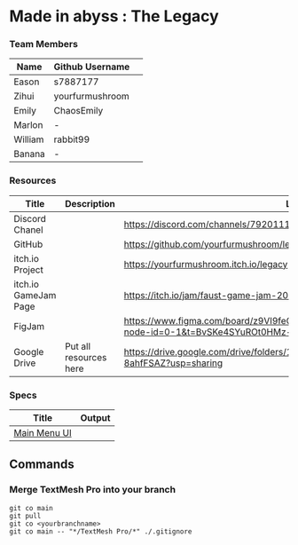 # Made in abyss : The Legacy

### Team Members
|Name|Github Username||
|-|-|-|
|Eason|s7887177|
|Zihui|yourfurmushroom|
|Emily|ChaosEmily|
|Marlon|-|
|William|rabbit99|
|Banana|-|


### Resources
|Title|Description|Link||
|-|-|-|-|
|Discord Chanel||https://discord.com/channels/792011166623858718/1276588926504538173|
|GitHub||https://github.com/yourfurmushroom/legacy-fgj-2024|
|itch.io Project||https://yourfurmushroom.itch.io/legacy|
|itch.io GameJam Page||https://itch.io/jam/faust-game-jam-2024|
|FigJam||https://www.figma.com/board/z9VI9feQ7M82hT8kRL9pYQ/legacy-fgj-2024?node-id=0-1&t=BvSKe4SYuROt0HMz-1|
|Google Drive|Put all resources here|https://drive.google.com/drive/folders/1oFeRsJ_mdLOqoo02enjWPNR-8ahfFSAZ?usp=sharing|

### Specs
|Title|Output|
|-|-|
|[Main Menu UI]||

## Commands
### Merge TextMesh Pro into your branch
```pwsh
git co main
git pull
git co <yourbranchname>
git co main -- "*/TextMesh Pro/*" ./.gitignore
```

[Main Menu UI]: docs/spec-00001.md